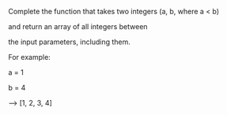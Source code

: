 Complete the function that takes two integers (a, b, where a < b)

and return an array of all integers between

the input parameters, including them.

For example:

a = 1

b = 4

--> [1, 2, 3, 4]
